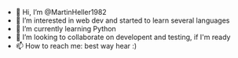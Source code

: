 - 👋 Hi, I’m @MartinHeller1982
- 👀 I’m interested in web dev and started to learn several languages
- 🌱 I’m currently learning Python
- 💞️ I’m looking to collaborate on developent and testing, if I'm ready
- 📫 How to reach me: best way hear :)

<!---
MartinHeller1982/MartinHeller1982 is a ✨ special ✨ repository because its `README.md` (this file) appears on your GitHub profile.
You can click the Preview link to take a look at your changes.
--->
